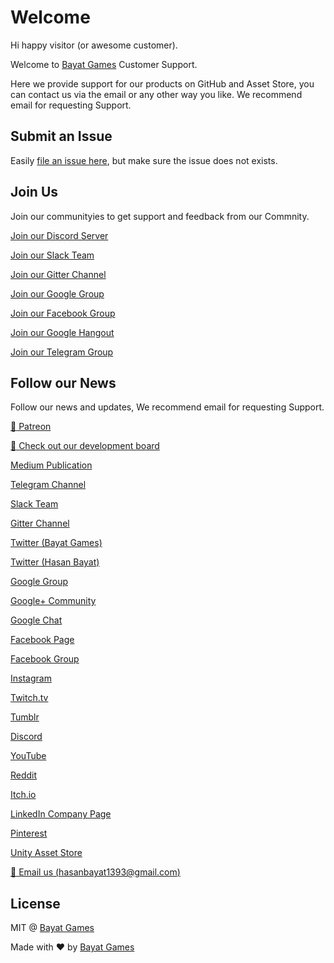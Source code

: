# Welcome

Hi happy visitor (or awesome customer).

Welcome to [Bayat Games](https://www.assetstore.unity3d.com/en/#!/search/page=1/sortby=relevance/query=publisher:26641) Customer Support.

Here we provide support for our products on GitHub and Asset Store, you can contact us via the email or any other way you like. We recommend email for requesting Support.

## Submit an Issue

Easily [file an issue here](https://github.com/BayatGames/Support/issues/new), but make sure the issue does not exists.

## Join Us

Join our communityies to get support and feedback from our Commnity.

[Join our Discord Server](https://discord.gg/HWMqD7T)

[Join our Slack Team](https://publicslack.com/slacks/bayatgames/invites/new)

[Join our Gitter Channel](https://gitter.im/BayatGames)

[Join our Google Group](https://groups.google.com/forum/#!forum/bayatgames)

[Join our Facebook Group](https://www.facebook.com/groups/bayatgames/)

[Join our Google Hangout](https://hangouts.google.com/group/iKG3yZqOS9eZRSSo2)

[Join our Telegram Group](https://t.me/joinchat/Fs19FRGR5QLPrgpb0_7hGQ)

## Follow our News

Follow our news and updates, We recommend email for requesting Support.

[:rocket: Patreon](https://www.patreon.com/BayatGames)

[:notebook: Check out our development board](https://trello.com/bayatgames)

[Medium Publication](https://medium.com/bayat-games)

[Telegram Channel](https://t.me/BayatGamesChannel)

[Slack Team](https://bayatgames.slack.com)

[Gitter Channel](https://gitter.im/BayatGames)

[Twitter (Bayat Games)](https://twitter.com/BayatGames)

[Twitter (Hasan Bayat)](https://twitter.com/EmpireWorld1393)

[Google Group](https://groups.google.com/forum/#!forum/bayatgames)

[Google+ Community](https://plus.google.com/communities/108974587311747022650)

[Google Chat](https://hangouts.google.com/group/6bqlVL54C7avYPUs2)

[Facebook Page](https://www.facebook.com/BayatGames)

[Facebook Group](https://www.facebook.com/groups/bayatgames/)

[Instagram](https://www.instagram.com/gamesbayat/)

[Twitch.tv](https://www.twitch.tv/bayatgames)

[Tumblr](https://bayatgames.tumblr.com)

[Discord](https://discordapp.com/channels/307041709701988352/307041709701988352)

[YouTube](https://www.youtube.com/channel/UCDLJbvqDKJyBKU2E8TMEQpQ)

[Reddit](https://www.reddit.com/r/bayatgames)

[Itch.io](https://bayat.itch.io/)

[LinkedIn Company Page](https://www.linkedin.com/company/18202318/)

[Pinterest](https://www.pinterest.com/BayatGames/)

[Unity Asset Store](https://www.assetstore.unity3d.com/en/#!/search/page=1/sortby=popularity/query=publisher:26641)

[:e-mail: Email us (hasanbayat1393@gmail.com)](mailto:hasanbayat1393@gmail.com)

## License

MIT @ [Bayat Games](https://github.com/BayatGames)

Made with :heart: by [Bayat Games](https://github.com/BayatGames)
